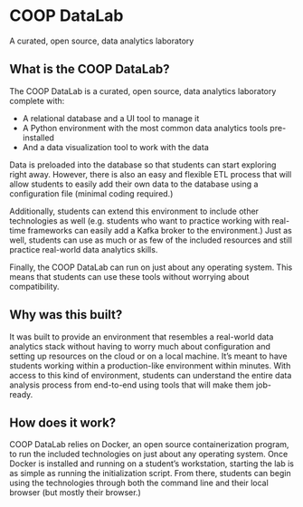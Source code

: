 # COOP DataLab

A curated, open source, data analytics laboratory

## What is the COOP DataLab? 

The COOP DataLab is a curated, open source, data analytics laboratory complete with: 
- A relational database and a UI tool to manage it  
- A Python environment with the most common data analytics tools pre-installed 
- And a data visualization tool to work with the data 

Data is preloaded into the database so that students can start exploring right away. However, there is also an easy and flexible ETL process that will allow students to easily add their own data to the database using a configuration file (minimal coding required.) 

Additionally, students can extend this environment to include other technologies as well (e.g. students who want to practice working with real-time frameworks can easily add a Kafka broker to the environment.) Just as well, students can use as much or as few of the included resources and still practice real-world data analytics skills.

Finally, the COOP DataLab can run on just about any operating system. This means that students can use these tools without worrying about compatibility.

## Why was this built?

It was built to provide an environment that resembles a real-world data analytics stack without having to worry much about configuration and setting up resources on the cloud or on a local machine. It’s meant to have students working within a production-like environment within minutes. With access to this kind of environment, students can understand the entire data analysis process from end-to-end using tools that will make them job-ready. 

## How does it work?

COOP DataLab relies on Docker, an open source containerization program, to run the included technologies on just about any operating system. Once Docker is installed and running on a student’s workstation, starting the lab is as simple as running the initialization script. From there, students can begin using the technologies through both the command line and their local browser (but mostly their browser.)

